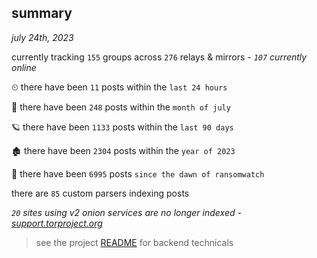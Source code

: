 
## summary
_july 24th, 2023_

currently tracking `155` groups across `276` relays & mirrors - _`107` currently online_

⏲ there have been `11` posts within the `last 24 hours`

🦈 there have been `248` posts within the `month of july`

🪐 there have been `1133` posts within the `last 90 days`

🏚 there have been `2304` posts within the `year of 2023`

🦕 there have been `6995` posts `since the dawn of ransomwatch`

there are `85` custom parsers indexing posts

_`20` sites using v2 onion services are no longer indexed - [support.torproject.org](https://support.torproject.org/onionservices/v2-deprecation/)_

> see the project [README](https://github.com/joshhighet/ransomwatch#ransomwatch--) for backend technicals

